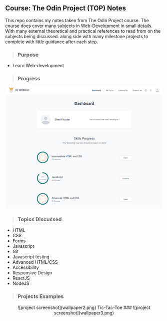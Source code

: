 ## **Course: The Odin Project (TOP) Notes**

This repo contains my notes taken from The Odin Project course.
The course does cover many subjects in Web-Development in small details. With many external theoretical and practical references to read from on the subjects being discussed.
along side with many milestone projects to complete with little guidance after each step.
###
>### **Purpose**
- Learn Web-development
###
>### **Progress**

![Sherif Khodeir The Odin Project course progress](wallpaper1.png)
###
>### **Topics Discussed**
- HTML
- CSS
- Forms
- Javascript
- Git
- Javascript testing
- Advanced HTML/CSS
- Accessibility
- Responsive Design
- ReactJS
- NodeJS
###
>### **Projects Examples**

<p align="center">
![project screenshot](wallpaper2.png)
Tic-Tac-Toe
###
![project screenshot](wallpaper3.png)
</p>
